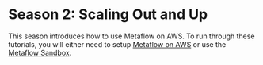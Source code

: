 # Season 2: Scaling Out and Up

This season introduces how to use Metaflow on AWS. To run through these tutorials, you will either need to setup [Metaflow on AWS](https://hawkins.gitbook.io/metaflow-playground/-MDaAP8j0oCF6UDImumc/metaflow-on-aws/deploy-to-aws) or use the [Metaflow Sandbox](https://hawkins.gitbook.io/metaflow-playground/-MDaAP8j0oCF6UDImumc/metaflow-on-aws/metaflow-sandbox).

